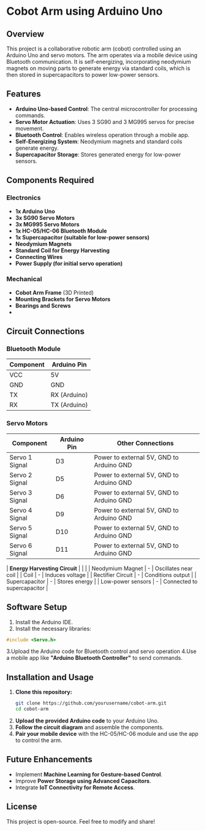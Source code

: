 # Cobot Arm using Arduino Uno

## Overview
This project is a collaborative robotic arm (cobot) controlled using an Arduino Uno and servo motors. The arm operates via a mobile device using Bluetooth communication. It is self-energizing, incorporating neodymium magnets on moving parts to generate energy via standard coils, which is then stored in supercapacitors to power low-power sensors.

## Features
- **Arduino Uno-based Control**: The central microcontroller for processing commands.
- **Servo Motor Actuation**: Uses 3 SG90 and 3 MG995 servos for precise movement.
- **Bluetooth Control**: Enables wireless operation through a mobile app.
- **Self-Energizing System**: Neodymium magnets and standard coils generate energy.
- **Supercapacitor Storage**: Stores generated energy for low-power sensors.

## Components Required

### Electronics
- **1x Arduino Uno**
- **3x SG90 Servo Motors**
- **3x MG995 Servo Motors**
- **1x HC-05/HC-06 Bluetooth Module**
- **1x Supercapacitor (suitable for low-power sensors)**
- **Neodymium Magnets**
- **Standard Coil for Energy Harvesting**
- **Connecting Wires**
- **Power Supply (for initial servo operation)**

### Mechanical
- **Cobot Arm Frame** (3D Printed)
- **Mounting Brackets for Servo Motors**
- **Bearings and Screws**
- 
## Circuit Connections

### Bluetooth Module
| Component | Arduino Pin | 
|-----------|------------| 
| VCC | 5V | 
| GND | GND | 
| TX | RX (Arduino) | 
| RX | TX (Arduino) | 

### Servo Motors
| Component | Arduino Pin | Other Connections |
|-----------|------------|-------------------|
| Servo 1 Signal | D3 | Power to external 5V, GND to Arduino GND |
| Servo 2 Signal | D5 | Power to external 5V, GND to Arduino GND |
| Servo 3 Signal | D6 | Power to external 5V, GND to Arduino GND |
| Servo 4 Signal | D9 | Power to external 5V, GND to Arduino GND |
| Servo 5 Signal | D10 | Power to external 5V, GND to Arduino GND |
| Servo 6 Signal | D11 | Power to external 5V, GND to Arduino GND |

| **Energy Harvesting Circuit** | | |
| Neodymium Magnet | - | Oscillates near coil |
| Coil | - | Induces voltage |
| Rectifier Circuit | - | Conditions output |
| Supercapacitor | - | Stores energy |
| Low-power sensors | - | Connected to supercapacitor |

## Software Setup
1. Install the Arduino IDE.
2. Install the necessary libraries:
```cpp
#include <Servo.h>
```
3.Upload the Arduino code for Bluetooth control and servo operation
4.Use a mobile app like **"Arduino Bluetooth Controller"** to send commands.

## Installation and Usage
1. **Clone this repository:**
   ```sh
   git clone https://github.com/yourusername/cobot-arm.git
   cd cobot-arm
   ```
2. **Upload the provided Arduino code** to your Arduino Uno.
3. **Follow the circuit diagram** and assemble the components.
4. **Pair your mobile device** with the HC-05/HC-06 module and use the app to control the arm.

## Future Enhancements
- Implement **Machine Learning for Gesture-based Control**.
- Improve **Power Storage using Advanced Capacitors**.
- Integrate **IoT Connectivity for Remote Access**.

## License
This project is open-source. Feel free to modify and share!


